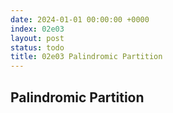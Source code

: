 ```yaml
---
date: 2024-01-01 00:00:00 +0000
index: 02e03
layout: post
status: todo
title: 02e03 Palindromic Partition
---
```


## Palindromic Partition